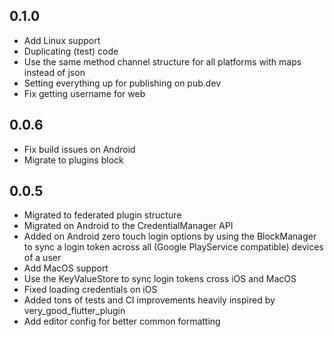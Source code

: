 ## 0.1.0

* Add Linux support
* Duplicating (test) code
* Use the same method channel structure for all platforms with maps instead of json
* Setting everything up for publishing on pub.dev
* Fix getting username for web

## 0.0.6

* Fix build issues on Android
* Migrate to plugins block

## 0.0.5

* Migrated to federated plugin structure
* Migrated on Android to the CredentialManager API
* Added on Android zero touch login options by using the BlockManager to sync a login token across all (Google PlayService compatible) devices of a user
* Add MacOS support
* Use the KeyValueStore to sync login tokens cross iOS and MacOS
* Fixed loading credentials on iOS
* Added tons of tests and CI improvements heavily inspired by very_good_flutter_plugin
* Add editor config for better common formatting
